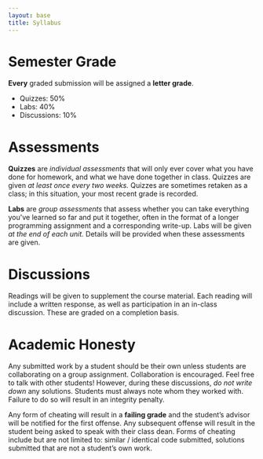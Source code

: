 ```yaml
---
layout: base
title: Syllabus
---
```

# Semester Grade
**Every** graded submission will be assigned a **letter grade**.
  - Quizzes: 50%
  - Labs: 40%
  - Discussions: 10%

# Assessments
**Quizzes** are *individual assessments* that will only ever cover what you have done for homework, and what we have done together in class. Quizzes are given *at least once every two weeks.* Quizzes are sometimes retaken as a class; in this situation, your most recent grade is recorded.

**Labs** are *group assessments* that assess whether you can take everything you've learned so far and put it together, often in the format of a longer programming assignment and a corresponding write-up. Labs will be given *at the end of each unit.* Details will be provided when these assessments are given.

# Discussions
Readings will be given to supplement the course material. Each reading will include a written response, as well as participation in an in-class discussion. These are graded on a completion basis.

# Academic Honesty
Any submitted work by a student should be their own unless students are collaborating on a group assignment. Collaboration is encouraged. Feel free to talk with other students! However, during these discussions, _do not write down_ any solutions. Students must always note whom they worked with. Failure to do so will result in an integrity penalty.

Any form of cheating will result in a **failing grade** and the student’s advisor will be notified for the first offense. Any subsequent offense will result in the student being asked to speak with their class dean. Forms of cheating include but are not limited to: similar / identical code submitted, solutions submitted that are not a student’s own work.
